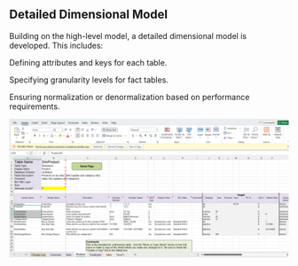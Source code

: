 


##  Detailed Dimensional Model

Building on the high-level model, a detailed dimensional model is developed. This includes:

Defining attributes and keys for each table.

Specifying granularity levels for fact tables.

Ensuring normalization or denormalization based on performance requirements.

![](./dwworksheet/Screenshot%202025-03-22%20125042.png)
